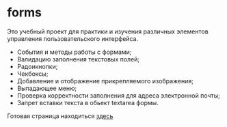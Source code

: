 # forms

Это учебный проект для практики и изучения различных элементов управления пользовательского интерфейса.

- Cобытия и методы работы с формами;
- Валидацию заполнения текстовых полей;
- Радоикнопки;
- Чекбоксы;
- Добавление и отображение прикрепляемого изображения;
- Выпадающее меню;
- Проверка корректности заполнения для адреса электронной почты;
- Запрет вставки текста в обьект textarea формы.

Готовая страница находиться [здесь](https://artyomusov.github.io/forms/)
